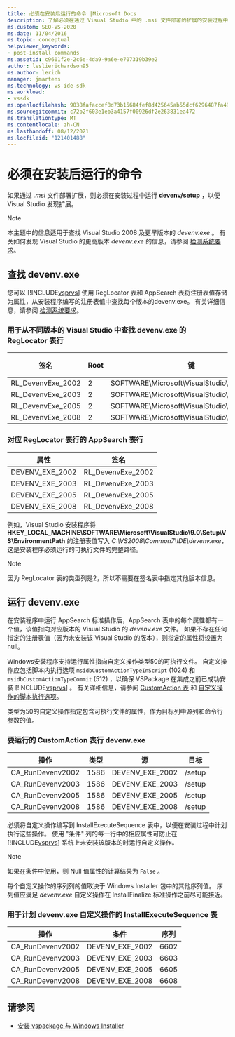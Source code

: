 ```yaml
---
title: 必须在安装后运行的命令 |Microsoft Docs
description: 了解必须在通过 Visual Studio 中的 .msi 文件部署的扩展的安装过程中运行的命令。
ms.custom: SEO-VS-2020
ms.date: 11/04/2016
ms.topic: conceptual
helpviewer_keywords:
- post-install commands
ms.assetid: c9601f2e-2c6e-4da9-9a6e-e707319b39e2
author: leslierichardson95
ms.author: lerich
manager: jmartens
ms.technology: vs-ide-sdk
ms.workload:
- vssdk
ms.openlocfilehash: 9038fafaccef8d73b15684fef8d425645ab55dcf6296487fa4993685dc5a17ea
ms.sourcegitcommit: c72b2f603e1eb3a4157f00926df2e263831ea472
ms.translationtype: MT
ms.contentlocale: zh-CN
ms.lasthandoff: 08/12/2021
ms.locfileid: "121401488"
---
```

# <a name="commands-that-must-be-run-after-installation"></a>必须在安装后运行的命令
如果通过 *.msi* 文件部署扩展，则必须在安装过程中运行 **devenv/setup** ，以便 Visual Studio 发现扩展。

> [!NOTE]
> 本主题中的信息适用于查找 Visual Studio 2008 及更早版本的 *devenv.exe* 。 有关如何发现 Visual Studio 的更高版本 *devenv.exe* 的信息，请参阅 [检测系统要求](../../extensibility/internals/detecting-system-requirements.md)。

## <a name="find-devenvexe"></a>查找 devenv.exe
 您可以 [!INCLUDE[vsprvs](../../code-quality/includes/vsprvs_md.md)] 使用 RegLocator 表和 AppSearch 表将注册表值存储为属性，从安装程序编写的注册表值中查找每个版本的devenv.exe。 有关详细信息，请参阅 [检测系统要求](../../extensibility/internals/detecting-system-requirements.md)。

### <a name="reglocator-table-rows-to-locate-devenvexe-from-different-versions-of-visual-studio"></a>用于从不同版本的 Visual Studio 中查找 devenv.exe 的 RegLocator 表行

|签名|Root|键|名称|类型|
|-----------------|----------|---------|----------|----------|
|RL_DevenvExe_2002|2|SOFTWARE\Microsoft\VisualStudio\7.0\Setup\VS|EnvironmentPath|2|
|RL_DevenvExe_2003|2|SOFTWARE\Microsoft\VisualStudio\7.1\Setup\VS|EnvironmentPath|2|
|RL_DevenvExe_2005|2|SOFTWARE\Microsoft\VisualStudio\8.0\Setup\VS|EnvironmentPath|2|
|RL_DevenvExe_2008|2|SOFTWARE\Microsoft\VisualStudio\9.0\Setup\VS|EnvironmentPath|2|

### <a name="appsearch-table-rows-for-corresponding-reglocator-table-rows"></a>对应 RegLocator 表行的 AppSearch 表行

|属性|签名|
|--------------|-----------------|
|DEVENV_EXE_2002|RL_DevenvExe_2002|
|DEVENV_EXE_2003|RL_DevenvExe_2003|
|DEVENV_EXE_2005|RL_DevenvExe_2005|
|DEVENV_EXE_2008|RL_DevenvExe_2008|

 例如，Visual Studio 安装程序将 **HKEY_LOCAL_MACHINE\SOFTWARE\Microsoft\VisualStudio\9.0\Setup\VS\EnvironmentPath** 的注册表值写入 *C:\VS2008\Common7\IDE\devenv.exe*，这是安装程序必须运行的可执行文件的完整路径。

> [!NOTE]
> 因为 RegLocator 表的类型列是2，所以不需要在签名表中指定其他版本信息。

## <a name="run-devenvexe"></a>运行 devenv.exe
 在安装程序中运行 AppSearch 标准操作后，AppSearch 表中的每个属性都有一个值，该值指向对应版本的 Visual Studio 的 *devenv.exe* 文件。 如果不存在任何指定的注册表值（因为未安装该 Visual Studio 的版本），则指定的属性将设置为 null。

 Windows安装程序支持运行属性指向自定义操作类型50的可执行文件。 自定义操作应包括脚本内执行选项 `msidbCustomActionTypeInScript` (1024) 和 `msidbCustomActionTypeCommit` (512) ，以确保 VSPackage 在集成之前已成功安装 [!INCLUDE[vsprvs](../../code-quality/includes/vsprvs_md.md)] 。 有关详细信息，请参阅 [CustomAction 表](/windows/desktop/msi/customaction-table) 和 [自定义操作的脚本执行选项](/windows/desktop/msi/custom-action-in-script-execution-options)。

 类型为50的自定义操作指定包含可执行文件的属性，作为目标列中源列和命令行参数的值。

### <a name="customaction-table-rows-to-run-devenvexe"></a>要运行的 CustomAction 表行 devenv.exe

|操作|类型|源|目标|
|------------|----------|------------|------------|
|CA_RunDevenv2002|1586|DEVENV_EXE_2002|/setup|
|CA_RunDevenv2003|1586|DEVENV_EXE_2003|/setup|
|CA_RunDevenv2005|1586|DEVENV_EXE_2005|/setup|
|CA_RunDevenv2008|1586|DEVENV_EXE_2008|/setup|

 必须将自定义操作编写到 InstallExecuteSequence 表中，以便在安装过程中计划执行这些操作。 使用 "条件" 列的每一行中的相应属性可防止在 [!INCLUDE[vsprvs](../../code-quality/includes/vsprvs_md.md)] 系统上未安装该版本的时运行自定义操作。

> [!NOTE]
> 如果在条件中使用，则 Null 值属性的计算结果为 `False` 。

 每个自定义操作的序列列的值取决于 Windows Installer 包中的其他序列值。 序列值应满足 *devenv.exe* 自定义操作在 InstallFinalize 标准操作之前尽可能接近。

### <a name="installexecutesequence-table-to-schedule-the-devenvexe-custom-actions"></a>用于计划 devenv.exe 自定义操作的 InstallExecuteSequence 表

|操作|条件|序列|
|------------|---------------|--------------|
|CA_RunDevenv2002|DEVENV_EXE_2002|6602|
|CA_RunDevenv2003|DEVENV_EXE_2003|6603|
|CA_RunDevenv2005|DEVENV_EXE_2005|6605|
|CA_RunDevenv2008|DEVENV_EXE_2008|6608|

## <a name="see-also"></a>请参阅
- [安装 vspackage 与 Windows Installer](../../extensibility/internals/installing-vspackages-with-windows-installer.md)
